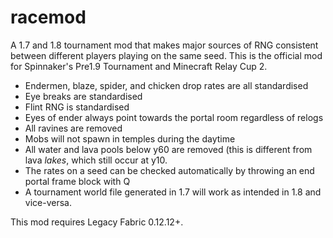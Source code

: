 # racemod
A 1.7 and 1.8 tournament mod that makes major sources of RNG consistent between different players playing on the same seed. This is the official mod for Spinnaker's Pre1.9 Tournament and Minecraft Relay Cup 2.

- Endermen, blaze, spider, and chicken drop rates are all standardised
- Eye breaks are standardised
- Flint RNG is standardised
- Eyes of ender always point towards the portal room regardless of relogs
- All ravines are removed
- Mobs will not spawn in temples during the daytime
- All water and lava pools below y60 are removed (this is different from lava *lakes*, which still occur at y10.
- The rates on a seed can be checked automatically by throwing an end portal frame block with Q
- A tournament world file generated in 1.7 will work as intended in 1.8 and vice-versa.

This mod requires Legacy Fabric 0.12.12+.
